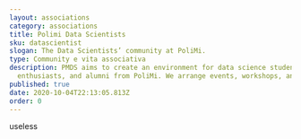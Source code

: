 ```yaml
---
layout: associations
category: associations
title: Polimi Data Scientists
sku: datascientist
slogan: The Data Scientists’ community at PoliMi.
type: Community e vita associativa
description: PMDS aims to create an environment for data science students,
  enthusiasts, and alumni from PoliMi. We arrange events, workshops, and more!
published: true
date: 2020-10-04T22:13:05.813Z
order: 0
---
```

useless